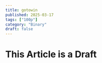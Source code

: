 ```yaml
---
title: gotowin
published: 2025-03-17
tags: ["100p"]
category: "Binary"
draft: false
---
```


# This Article is a Draft